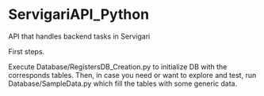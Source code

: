 # ServigariAPI_Python
API that handles backend tasks in Servigari

First steps. 

Execute Database/RegistersDB_Creation.py to initialize DB with the corresponds tables.
Then, in case you need or want to explore and test, run Database/SampleData.py which fill the tables with some generic data.

